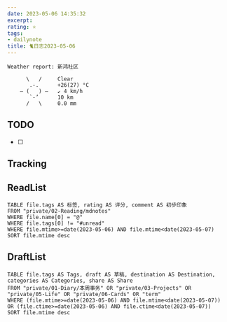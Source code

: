 ```yaml
---
date: 2023-05-06 14:35:32
excerpt: 
rating: ⭐️
tags: 
- dailynote
title: 🐈日志2023-05-06
---
```


```
Weather report: 新鸿社区

      \   /     Clear
       .-.      +26(27) °C     
    ― (   ) ―   ↙ 4 km/h       
       `-’      10 km          
      /   \     0.0 mm
```

## TODO
- [ ] 

## Tracking


## ReadList 
<!--此处显示今日已阅读文献-->
```dataview
TABLE file.tags AS 标签, rating AS 评分, comment AS 初步印象
FROM "private/02-Reading/mdnotes"
WHERE file.name[0] = "@"
WHERE file.tags[0] != "#unread"
WHERE file.mtime>=date(2023-05-06) AND file.mtime<date(2023-05-07)
SORT file.mtime desc
```

## DraftList
<!--此处显示今日新增或修改的草稿或其它非文献笔记文件-->

```dataview
TABLE file.tags AS Tags, draft AS 草稿, destination AS Destination, categories AS Categories, share AS Share
FROM "private/01-Diary/本周事务" OR "private/03-Projects" OR "private/05-Life" OR "private/06-Cards" OR "term"
WHERE (file.mtime>=date(2023-05-06) AND file.mtime<date(2023-05-07)) OR (file.ctime>=date(2023-05-06) AND file.ctime<date(2023-05-07))
SORT file.mtime desc
```
